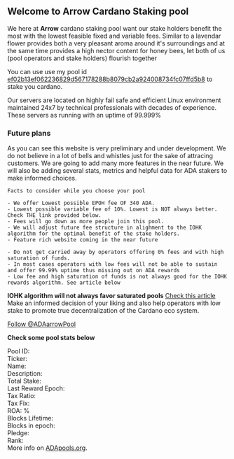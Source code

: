 ## Welcome to Arrow Cardano Staking pool

We here at **Arrow** cardano staking pool want our stake holders benefit the most with the lowest feasible fixed and variable fees. Similar to a lavendar flower provides both a very pleasant aroma around it's surroundings and at the same time provides a high nector content for honey bees, let both of us (pool operators and stake holders) flourish together

You can use use my pool id [ef02b13ef062236829d567178288b8079cb2a924008734fc07ffd5b8](https://cardanoscan.io/pool/ef02b13ef062236829d567178288b8079cb2a924008734fc07ffd5b8) to stake you cardano.

Our servers are located on highly fail safe and efficient Linux environment maintained 24x7 by technical professionals with decades of experience. These servers as running with an uptime of 99.999%

### Future plans

As you can see this website is very preliminary and under development. We do not believe in a lot of bells and whistles just for the sake of attracing customers. We are going to add many more features in the near future. We will also be adding several stats, metrics and helpful data for ADA stakers to make informed choices.

```
Facts to consider while you choose your pool

- We offer Lowest possible EPOH fee OF 340 ADA.
- Lowest possible variable fee of 10%. Lowest is NOT always better. Check THE link provided below.
- Fees will go down as more people join this pool.
- We will adjust future fee structure in alighment to the IOHK algorithm for the optimal benefit of the stake holders.
- Feature rich website coming in the near future

- Do not get carried away by operators offering 0% fees and with high saturation of funds. 
- In most cases operators with low fees will not be able to sustain and offer 99.99% uptime thus missing out on ADA rewards
- Low fee and high saturation of funds is not always good for the IOHK rewards algorithm. See article below
```
**IOHK algorithm will not always favor saturated pools** [Check this article](https://www.reddit.com/r/cardano/comments/ejie0c/cardano_staking_what_drives_returns_how_to_pick/)  Make an informed decision of your liking and also help operators with low stake to promote true decentralization of the Cardano eco system.

<a href="https://twitter.com/ADAarrowPool?ref_src=twsrc%5Etfw" class="twitter-follow-button" data-show-count="false">Follow @ADAarrowPool</a><script async src="https://platform.twitter.com/widgets.js" charset="utf-8"></script>

**Check some pool stats below**

<script  src="https://ajax.googleapis.com/ajax/libs/jquery/3.4.1/jquery.min.js"></script>
<script>
$.getJSON('https://js.adapools.org/pools/ef02b13ef062236829d567178288b8079cb2a924008734fc07ffd5b8/summary.json', function(data) { 
$.each( data.data, function( i, val ) { 
		a=new Array('tax_fix','pledge','total_stake');
		if(parseInt(val) > 100000) val=Math.round(parseInt(val)/1000000);
		if(i=='blocks_lifetime') val=parseInt(val) + parseInt(data.data.blocks_epoch);

		$('#ef02b13ef062236829d567178288b8079cb2a924008734fc07ffd5b8_'+i).html(val).text();   
}); 
		});
</script>

Pool ID: <span id="ef02b13ef062236829d567178288b8079cb2a924008734fc07ffd5b8_pool_id"></span><br>
		Ticker: <span id="ef02b13ef062236829d567178288b8079cb2a924008734fc07ffd5b8_db_ticker"></span><br>
		Name: <span id="ef02b13ef062236829d567178288b8079cb2a924008734fc07ffd5b8_db_name"></span><br>
		Description: <span id="ef02b13ef062236829d567178288b8079cb2a924008734fc07ffd5b8_db_description"></span><br>
		Total Stake: <span id="ef02b13ef062236829d567178288b8079cb2a924008734fc07ffd5b8_total_stake"></span><br>
		Last Reward Epoch: <span id="ef02b13ef062236829d567178288b8079cb2a924008734fc07ffd5b8_rewards_epoch"></span><br>
		Tax Ratio: <span id="ef02b13ef062236829d567178288b8079cb2a924008734fc07ffd5b8_tax_ratio"></span><br>
		Tax Fix: <span id="ef02b13ef062236829d567178288b8079cb2a924008734fc07ffd5b8_tax_fix"></span><br>
		ROA: <span id="ef02b13ef062236829d567178288b8079cb2a924008734fc07ffd5b8_roa">%</span><br>
		Blocks Lifetime: <span id="ef02b13ef062236829d567178288b8079cb2a924008734fc07ffd5b8_blocks_lifetime"></span><br>
		Blocks in epoch: <span id="ef02b13ef062236829d567178288b8079cb2a924008734fc07ffd5b8_blocks_epoch"></span><br>
		Pledge: <span id="ef02b13ef062236829d567178288b8079cb2a924008734fc07ffd5b8_pledge"></span><br>
		Rank: <span id="ef02b13ef062236829d567178288b8079cb2a924008734fc07ffd5b8_rank"></span><br>
		More info on <a href="https://adapools.org/pool/ef02b13ef062236829d567178288b8079cb2a924008734fc07ffd5b8">ADApools.org</a>.
